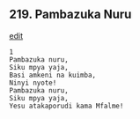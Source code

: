 ## 219. Pambazuka Nuru
[edit](https://docs.google.com/document/d/1RlNzmcFtmutLKxGhkJgGrrzmTeB816hU/edit?mode=html)




    1
    Pambazuka nuru,
    Siku mpya yaja,
    Basi amkeni na kuimba,
    Ninyi nyote!
    Pambazuka nuru,
    Siku mpya yaja,
    Yesu atakaporudi kama Mfalme!



